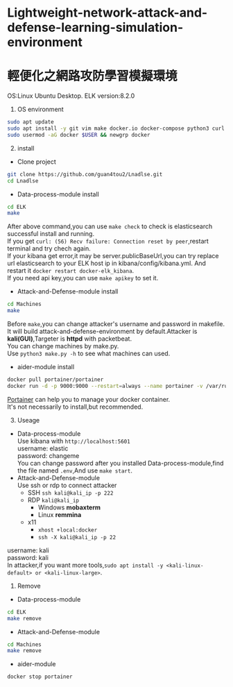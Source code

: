 # Lightweight-network-attack-and-defense-learning-simulation-environment
# 輕便化之網路攻防學習模擬環境  

OS:Linux  Ubuntu Desktop. 
ELK version:8.2.0
1. OS environment  
```bash
sudo apt update 
sudo apt install -y git vim make docker.io docker-compose python3 curl
sudo usermod -aG docker $USER && newgrp docker
```

2. install  
  - Clone project
```bash
git clone https://github.com/guan4tou2/Lnadlse.git
cd Lnadlse
```
  - Data-process-module install  
```bash
cd ELK
make
```
After above command,you can use `make check` to check is elasticsearch successful install and running.  
If you get `curl: (56) Recv failure: Connection reset by peer`,restart terminal and try chech again.  
If your kibana get error,it may be server.publicBaseUrl,you can try replace url elasticsearch to your ELK host ip in kibana/config/kibana.yml. And restart it `docker restart docker-elk_kibana`.  
If you need api key,you can use `make apikey` to set it.  

  - Attack-and-Defense-module install  
```bash
cd Machines
make
```
Before `make`,you can change attacker's username and password in makefile.  
It will build attack-and-defense-environment by default.Attacker is **kali(GUI)**,Targeter is **httpd** with packetbeat.  
You can change machines by make.py.  
Use `python3 make.py -h` to see what machines can used.  

 - aider-module install  
```bash
docker pull portainer/portainer
docker run -d -p 9000:9000 --restart=always --name portainer -v /var/run/docker.sock:/var/run/docker.sock portainer/portainer
```
[Portainer](https://github.com/portainer/portainer) can help you to manage your docker container.   
It's not necessarily to install,but recommended.  

3. Useage  
  - Data-process-module  
  Use kibana with `http://localhost:5601`  
  username: elastic  
  password: changeme    
  You can change password after you installed Data-process-module,find the file named `.env`,And use `make start`.  
  - Attack-and-Defense-module  
  Use ssh or rdp to connect attacker  
    - SSH `ssh kali@kali_ip -p 222`  
    - RDP `kali@kali_ip`
      - Windows **mobaxterm**
      - Linux **remmina**  
    - x11
      - `xhost +local:docker`
      - `ssh -X kali@kali_ip -p 22`
      
   username: kali   
   password: kali  
   In attacker,if you want more tools,`sudo apt install -y <kali-linux-default> or <kali-linux-large>`.   

1. Remove
  - Data-process-module
```bash
cd ELK
make remove
```
  - Attack-and-Defense-module 
```bash
cd Machines
make remove
```
 - aider-module
```bash
docker stop portainer
```

